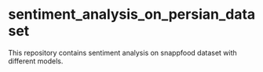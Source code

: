 # sentiment_analysis_on_persian_dataset
This repository contains sentiment analysis on snappfood dataset with different models.
